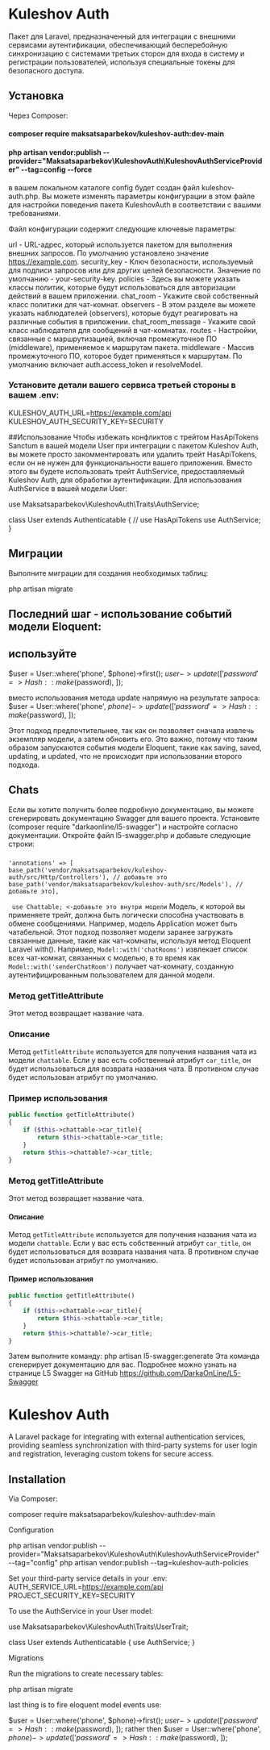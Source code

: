 
# Kuleshov Auth

Пакет для Laravel, предназначенный для интеграции с внешними сервисами аутентификации, обеспечивающий бесперебойную синхронизацию с системами третьих сторон для входа в систему и регистрации пользователей, используя специальные токены для безопасного доступа.

## Установка

Через Composer:

####  composer require maksatsaparbekov/kuleshov-auth:dev-main

#### php artisan vendor:publish --provider="Maksatsaparbekov\KuleshovAuth\KuleshovAuthServiceProvider" --tag=config --force

в вашем локальном каталоге config будет создан файл kuleshov-auth.php. Вы можете изменять параметры конфигурации в этом файле для настройки поведения пакета KuleshovAuth в соответствии с вашими требованиями.

Файл конфигурации содержит следующие ключевые параметры:

url - URL-адрес, который используется пакетом для выполнения внешних запросов. По умолчанию установлено значение https://example.com.
security_key - Ключ безопасности, используемый для подписи запросов или для других целей безопасности. Значение по умолчанию - your-security-key.
policies - Здесь вы можете указать классы политик, которые будут использоваться для авторизации действий в вашем приложении.
chat_room - Укажите свой собственный класс политики для чат-комнат.
observers - В этом разделе вы можете указать наблюдателей (observers), которые будут реагировать на различные события в приложении.
chat_room_message - Укажите свой класс наблюдателя для сообщений в чат-комнатах.
routes - Настройки, связанные с маршрутизацией, включая промежуточное ПО (middleware), применяемое к маршрутам пакета.
middleware - Массив промежуточного ПО, которое будет применяться к маршрутам. По умолчанию включает auth.access_token и resolveModel.

### Установите детали вашего сервиса третьей стороны в вашем .env:
KULESHOV_AUTH_URL=https://example.com/api
KULESHOV_AUTH_SECURITY_KEY=SECURITY

##Использование
Чтобы избежать конфликтов с трейтом HasApiTokens Sanctum в вашей модели User при интеграции с пакетом Kuleshov Auth, вы можете просто закомментировать или удалить трейт HasApiTokens, если он не нужен для функциональности вашего приложения. Вместо этого вы будете использовать трейт AuthService, предоставляемый Kuleshov Auth, для обработки аутентификации. 
Для использования AuthService в вашей модели User:

use Maksatsaparbekov\KuleshovAuth\Traits\AuthService;

class User extends Authenticatable
{
//       use HasApiTokens
    use AuthService;
}


## Миграции

Выполните миграции для создания необходимых таблиц:

php artisan migrate

## Последний шаг - использование событий модели Eloquent:
## используйте

$user = User::where('phone', $phone)->first();
$user->update([
'password' => Hash::make($password),
]);

вместо использования метода update напрямую на результате запроса:
$user = User::where('phone', $phone)->update([
'password' => Hash::make($password),
]);

Этот подход предпочтительнее, так как он позволяет сначала извлечь экземпляр модели, а затем обновить его. Это важно, потому что таким образом запускаются события модели Eloquent, такие как saving, saved, updating, и updated, что не происходит при использовании второго подхода.



## Chats
Если вы хотите получить более подробную документацию, вы можете сгенерировать документацию Swagger для вашего проекта. Установите (composer require "darkaonline/l5-swagger") и настройте согласно документации. Откройте файл l5-swagger.php и добавьте следующие строки:

###
    'annotations' => [
    base_path('vendor/maksatsaparbekov/kuleshov-auth/src/Http/Controllers'), // добавьте это
    base_path('vendor/maksatsaparbekov/kuleshov-auth/src/Models'), // добавьте это],

` use Chattable; <-добавьте это внутри модели`
Модель, к которой вы применяете трейт, должна быть логически способна участвовать в обмене сообщениями. 
Например, модель Application  может быть чатабельной.
Этот подход позволяет модели заранее загружать связанные данные, 
такие как чат-комнаты, используя метод Eloquent Laravel with(). 
Например, `Model::with('chatRooms')` извлекает список всех чат-комнат, связанных с моделью, в то время как `Model::with('senderChatRoom')` получает чат-комнату, созданную аутентифицированным пользователем для данной модели.


### Метод getTitleAttribute

Этот метод возвращает название чата.

### Описание

Метод `getTitleAttribute` используется для получения названия чата из модели `chattable`. Если у вас есть собственный атрибут `car_title`, он будет использоваться для возврата названия чата. В противном случае будет использован атрибут по умолчанию.

### Пример использования

```php
public function getTitleAttribute()
{
    if ($this->chattable->car_title){
        return $this->chattable->car_title;
    }
    return $this->chattable?->car_title;
}
```

### Метод getTitleAttribute

Этот метод возвращает название чата.

#### Описание

Метод `getTitleAttribute` используется для получения названия чата из модели `chattable`. Если у вас есть собственный атрибут `car_title`, он будет использоваться для возврата названия чата. В противном случае будет использован атрибут по умолчанию.

#### Пример использования

```php
public function getTitleAttribute()
{
    if ($this->chattable->car_title){
        return $this->chattable->car_title;
    }
    return $this->chattable?->car_title;
}
```

Затем выполните команду:
php artisan l5-swagger:generate
Эта команда сгенерирует документацию для вас.
Подробнее можно узнать на странице L5 Swagger на GitHub https://github.com/DarkaOnLine/L5-Swagger







# Kuleshov Auth



A Laravel package for integrating with external authentication services, providing seamless synchronization with third-party systems for user login and registration, leveraging custom tokens for secure access.

## Installation

Via Composer:

composer require maksatsaparbekov/kuleshov-auth:dev-main


Configuration

php artisan vendor:publish --provider="Maksatsaparbekov\KuleshovAuth\KuleshovAuthServiceProvider" --tag="config"
php artisan vendor:publish --tag=kuleshov-auth-policies

Set your third-party service details in your .env:
AUTH_SERVICE_URL=https://example.com/api
PROJECT_SECURITY_KEY=SECURITY

To use the AuthService in your User model:

use Maksatsaparbekov\KuleshovAuth\Traits\UserTrait;

class User extends Authenticatable
{
    use AuthService;
}


Migrations

Run the migrations to create necessary tables:

php artisan migrate

last thing is to fire eloquent model events use:

$user = User::where('phone', $phone)->first();
$user->update([
'password' => Hash::make($password),
]);
rather then $user = User::where('phone', $phone)->update([
'password' => Hash::make($password),
]);



